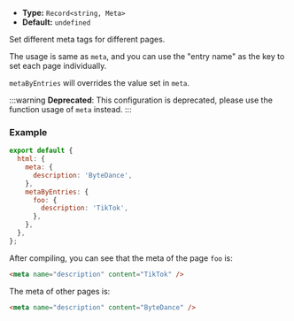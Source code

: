 - **Type:** `Record<string, Meta>`
- **Default:** `undefined`

Set different meta tags for different pages.

The usage is same as `meta`, and you can use the "entry name" as the key to set each page individually.

`metaByEntries` will overrides the value set in `meta`.

:::warning
**Deprecated**: This configuration is deprecated, please use the function usage of `meta` instead.
:::

### Example

```js
export default {
  html: {
    meta: {
      description: 'ByteDance',
    },
    metaByEntries: {
      foo: {
        description: 'TikTok',
      },
    },
  },
};
```

After compiling, you can see that the meta of the page `foo` is:

```html
<meta name="description" content="TikTok" />
```

The meta of other pages is:

```html
<meta name="description" content="ByteDance" />
```
